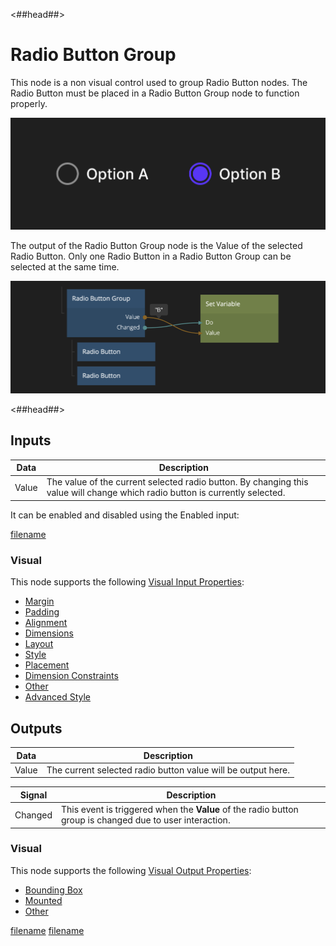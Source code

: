 <##head##>

# Radio Button Group

This node is a non visual control used to group <span class="ndl-node">Radio Button</span> nodes. The <span class="ndl-node">Radio Button</span> must be placed in a <span class="ndl-node">Radio Button Group</span> node to function properly.

![](./radio_button_visual.png ':class=img-size-l')

The output of the <span class="ndl-node">Radio Button Group</span> node is the <span class="ndl-data">Value</span> of the selected <span class="ndl-node">Radio Button</span>. Only one <span class="ndl-node">Radio Button</span> in a <span class="ndl-node">Radio Button Group</span> can be selected at the same time.

![](./radio_button_node.png ':class=img-size-l')

<##head##>

## Inputs

| Data                                | Description                                                                                                                  |
| ----------------------------------- | ---------------------------------------------------------------------------------------------------------------------------- |
| <span class="ndl-data">Value</span> | The value of the current selected radio button. By changing this value will change which radio button is currently selected. |

It can be enabled and disabled using the <span class="ndl-data">Enabled</span> input:

[filename](../shared-props/inputs/general/enabled.md ':include')

### Visual

This node supports the following [Visual Input Properties](nodes/ui-elements/visual-input-properties/):

-   [Margin](nodes/ui-elements/visual-input-properties/#margin)
-   [Padding](nodes/ui-elements/visual-input-properties/#padding)
-   [Alignment](nodes/ui-elements/visual-input-properties/#alignment)
-   [Dimensions](nodes/ui-elements/visual-input-properties/#dimensions)
-   [Layout](nodes/ui-elements/visual-input-properties/)
-   [Style](nodes/ui-elements/visual-input-properties/#style)
-   [Placement](nodes/ui-elements/visual-input-properties/#placement)
-   [Dimension Constraints](nodes/ui-elements/visual-input-properties/#dimension-constraints)
-   [Other](nodes/ui-elements/visual-input-properties/#other)
-   [Advanced Style](nodes/ui-elements/visual-input-properties/#advanced-style)

## Outputs

| Data                                | Description                                                  |
| ----------------------------------- | ------------------------------------------------------------ |
| <span class="ndl-data">Value</span> | The current selected radio button value will be output here. |

| Signal                                  | Description                                                                                              |
| --------------------------------------- | -------------------------------------------------------------------------------------------------------- |
| <span class="ndl-signal">Changed</span> | This event is triggered when the **Value** of the radio button group is changed due to user interaction. |

### Visual

This node supports the following [Visual Output Properties](nodes/ui-elements/visual-output-properties/):

-   [Bounding Box](nodes/ui-elements/visual-output-properties/#bounding-box)
-   [Mounted](nodes/ui-elements/visual-output-properties/#mounted)
-   [Other](nodes/ui-elements/visual-output-properties/#other)

<div class="hidden-props-for-editor">

[filename](../visual-input-properties/README.md ':include')
[filename](../visual-output-properties/README.md ':include')

</div>
